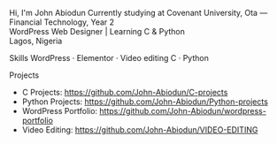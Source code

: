 Hi, I'm John Abiodun
Currently studying at Covenant University, Ota — Financial Technology, Year 2  
WordPress Web Designer | Learning C & Python  
Lagos, Nigeria

Skills
WordPress · Elementor · Video editing
C · Python

Projects
- C Projects: https://github.com/John-Abiodun/C-projects 
- Python Projects: https://github.com/John-Abiodun/Python-projects 
- WordPress Portfolio: https://github.com/John-Abiodun/wordpress-portfolio
- Video Editing: https://github.com/John-Abiodun/VIDEO-EDITING 


